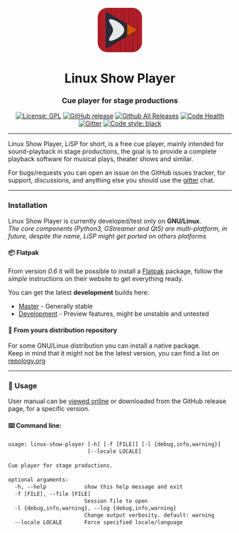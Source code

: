 <p align="center">
    <img src="https://github.com/FrancescoCeruti/linux-show-player/blob/develop/dist/linuxshowplayer.png?raw=true" alt="Logo" width="100" height=100>
</p>
<h1 align="center">Linux Show Player</h1>
<h3 align="center">Cue player for stage productions</h3>

<p align="center">
    <a href="https://github.com/FrancescoCeruti/linux-show-player/blob/master/LICENSE"><img alt="License: GPL" src="https://img.shields.io/badge/license-GPL-blue.svg"></a>
    <a href="https://github.com/FrancescoCeruti/linux-show-player/releases/latest"><img src="https://img.shields.io/github/release/FrancescoCeruti/linux-show-player.svg?maxAge=2592000" alt="GitHub release" /></a>
    <a href="https://github.com/FrancescoCeruti/linux-show-player/releases"><img src="https://img.shields.io/github/downloads/FrancescoCeruti/linux-show-player/total.svg?maxAge=2592000" alt="Github All Releases" /></a>
    <a href="https://www.codacy.com/app/ceppofrancy/linux-show-player?utm_source=github.com&amp;utm_medium=referral&amp;utm_content=FrancescoCeruti/linux-show-player&amp;utm_campaign=Badge_Grade"><img src="https://api.codacy.com/project/badge/Grade/bef08c3ae14e4953962b7e4bc82a0c03" alt="Code Health" /></a>
    <a href="https://gitter.im/linux-show-player/linux-show-player"><img src="https://img.shields.io/gitter/room/nwjs/nw.js.svg?maxAge=2592000" alt="Gitter" /></a>
    <a href="https://github.com/ambv/black"><img src="https://img.shields.io/badge/code%20style-black-000000.svg" alt="Code style: black"></a>
</p>

---

Linux Show Player, LiSP for short, is a free cue player, mainly intended for sound-playback in stage productions, the goal is to provide a complete playback software for musical plays, theater shows and similar.

For bugs/requests you can open an issue on the GitHub issues tracker, for support, discussions, and anything else you should use the [gitter](https://gitter.im/linux-show-player/linux-show-player) chat.

---

### Installation

Linux Show Player is currently developed/test only on **GNU/Linux**.<br>
_The core components (Python3, GStreamer and Qt5) are multi-platform, in future, despite the name, LiSP might get ported on others platforms_

#### 📦 Flatpak

From version _0.6_ it will be possible to install a [Flatpak](https://flatpak.org/) package, follow the _simple_ instructions on their website to get everything ready. 

You can get the latest **development** builds here:
 * [Master](https://github.com/FrancescoCeruti/linux-show-player/releases/tag/ci-master) - Generally stable
 * [Development](https://github.com/FrancescoCeruti/linux-show-player/releases/tag/ci-develop) - Preview features, might be unstable and untested

#### 🐧 From yours distribution repository

For some GNU/Linux distribution you can install a native package.<br>
Keep in mind that it might not be the latest version, you can find a list on [repology.org](https://repology.org/metapackage/linux-show-player)

---

### 📖 Usage

User manual can be [viewed online](http://linux-show-player-users.readthedocs.io/en/latest/index.html)
or downloaded from the GitHub release page, for a specific version.

#### ⌨️ Command line:

```
usage: linux-show-player [-h] [-f [FILE]] [-l {debug,info,warning}]
                         [--locale LOCALE]

Cue player for stage productions.

optional arguments:
  -h, --help            show this help message and exit
  -f [FILE], --file [FILE]
                        Session file to open
  -l {debug,info,warning}, --log {debug,info,warning}
                        Change output verbosity. default: warning
  --locale LOCALE       Force specified locale/language
```

